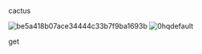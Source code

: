 cactus

![be5a418b07ace34444c33b7f9ba1693b](https://github.com/user-attachments/assets/fc199353-5b50-479c-be61-bb8bfba63950)
![0hqdefault](https://github.com/user-attachments/assets/73799766-93ac-47c5-b82a-b6de777c8f98)

get
